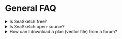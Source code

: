# General FAQ

<details>

<summary>Is SeaSketch free?</summary>

Yes, SeaSketch is free to use under the [3-Clause BSD License](https://github.com/seasketch/next/blob/master/LICENSE) provided by the University of California Santa Barbara (UCSB). The McClintock Lab at UCSB's National Center for Ecological Analysis may also be contracted to help configure and implement SeaSketch. Contracts may be particularly helpful if you intend to use SeaSketch's analytical tools which require expertise in Javascript to develop.&#x20;

</details>

<details>

<summary>Is SeaSketch open-source?</summary>

Yes, the SeaSketch platform and geoprocessing framework are both open-source. The source code can be found on GitHub: [seasketch/next](https://github.com/seasketch/next) and [seasketch/geoprocessing](https://github.com/seasketch/geoprocessing).

</details>

<details>

<summary>How can I download a plan (vector file) from a forum?</summary>

Plans that have been shared to a forum topic may be downloaded as GeoJSON files. Any user with access to the forum may do so. Simply navigate to the post containing the plan, right click on the plan name, and select <img src="../.gitbook/assets/image (1).png" alt="" data-size="line">. GeoJSON is a vector file format that can be loaded into a desktop GIS program, similar to a shapefile.

</details>
